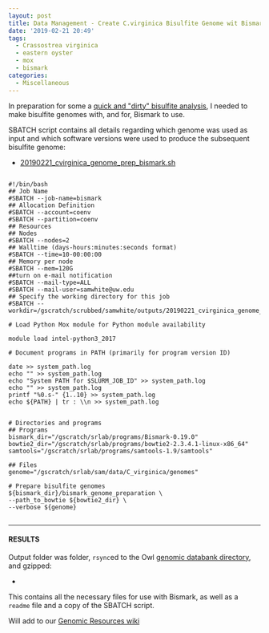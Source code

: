 ```yaml
---
layout: post
title: Data Management - Create C.virginica Bisulfite Genome wit Bismark on Mox
date: '2019-02-21 20:49'
tags:
  - Crassostrea virginica
  - eastern oyster
  - mox
  - bismark
categories:
  - Miscellaneous
---
```

In preparation for some a [quick and "dirty" bisulfite analysis](https://github.com/RobertsLab/resources/issues/589), I needed to make bisulfite genomes with, and for, Bismark to use.

SBATCH script contains all details regarding which genome was used as input and which software versions were used to produce the subsequent bisulfite genome:

- [20190221_cvirginica_genome_prep_bismark.sh](http://gannet.fish.washington.edu/Atumefaciens/20190221_cvirginica_genome_prep_bismark/20190221_cvirginica_genome_prep_bismark.sh)

<pre><code>
#!/bin/bash
## Job Name
#SBATCH --job-name=bismark
## Allocation Definition
#SBATCH --account=coenv
#SBATCH --partition=coenv
## Resources
## Nodes
#SBATCH --nodes=2
## Walltime (days-hours:minutes:seconds format)
#SBATCH --time=10-00:00:00
## Memory per node
#SBATCH --mem=120G
##turn on e-mail notification
#SBATCH --mail-type=ALL
#SBATCH --mail-user=samwhite@uw.edu
## Specify the working directory for this job
#SBATCH --workdir=/gscratch/scrubbed/samwhite/outputs/20190221_cvirginica_genome_prep_bismark

# Load Python Mox module for Python module availability

module load intel-python3_2017

# Document programs in PATH (primarily for program version ID)

date >> system_path.log
echo "" >> system_path.log
echo "System PATH for $SLURM_JOB_ID" >> system_path.log
echo "" >> system_path.log
printf "%0.s-" {1..10} >> system_path.log
echo ${PATH} | tr : \\n >> system_path.log


# Directories and programs
## Programs
bismark_dir="/gscratch/srlab/programs/Bismark-0.19.0"
bowtie2_dir="/gscratch/srlab/programs/bowtie2-2.3.4.1-linux-x86_64"
samtools="/gscratch/srlab/programs/samtools-1.9/samtools"

## Files
genome="/gscratch/srlab/sam/data/C_virginica/genomes"

# Prepare bisulfite genomes
${bismark_dir}/bismark_genome_preparation \
--path_to_bowtie ${bowtie2_dir} \
--verbose ${genome}

</code></pre>

---

#### RESULTS

Output folder was folder, ```rsync```ed to the Owl [genomic databank directory](http://owl.fish.washington.edu/halfshell/genomic-databank/), and gzipped:

- []()

This contains all the necessary files for use with Bismark, as well as a ```readme``` file and a copy of the SBATCH script.

Will add to our [Genomic Resources wiki](https://github.com/RobertsLab/resources/wiki/Genomic-Resources)
